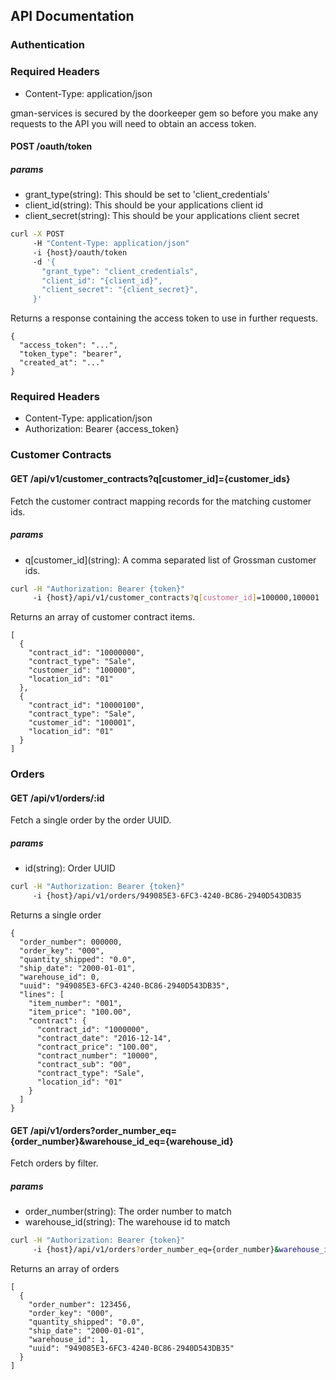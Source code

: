 ## API Documentation

### Authentication

### Required Headers
* Content-Type: application/json

gman-services is secured by the doorkeeper gem so before you make any requests
to the API you will need to obtain an access token.

#### POST /oauth/token

##### params
* grant_type(string):    This should be set to 'client_credentials'
* client_id(string):     This should be your applications client id
* client_secret(string): This should be your applications client secret

```bash
curl -X POST
     -H "Content-Type: application/json"
     -i {host}/oauth/token
     -d '{
       "grant_type": "client_credentials",
       "client_id": "{client_id}",
       "client_secret": "{client_secret}",
     }'
```

Returns a response containing the access token to use in further requests.

```
{
  "access_token": "...",
  "token_type": "bearer",
  "created_at": "..."
}
```

### Required Headers
* Content-Type: application/json
* Authorization: Bearer {access_token}

### Customer Contracts

#### GET /api/v1/customer_contracts?q[customer_id]={customer_ids}

Fetch the customer contract mapping records for the matching customer ids.

##### params
* q\[customer_id\](string): A comma separated list of Grossman customer ids.

```bash
curl -H "Authorization: Bearer {token}"
     -i {host}/api/v1/customer_contracts?q[customer_id]=100000,100001
```

Returns an array of customer contract items.

```
[
  {
    "contract_id": "10000000",
    "contract_type": "Sale",
    "customer_id": "100000",
    "location_id": "01"
  },
  {
    "contract_id": "10000100",
    "contract_type": "Sale",
    "customer_id": "100001",
    "location_id": "01"
  }
]
```

### Orders

#### GET /api/v1/orders/:id

Fetch a single order by the order UUID.

##### params
* id(string): Order UUID

```bash
curl -H "Authorization: Bearer {token}"
     -i {host}/api/v1/orders/949085E3-6FC3-4240-BC86-2940D543DB35
```

Returns a single order

```
{
  "order_number": 000000,
  "order_key": "000",
  "quantity_shipped": "0.0",
  "ship_date": "2000-01-01",
  "warehouse_id": 0,
  "uuid": "949085E3-6FC3-4240-BC86-2940D543DB35",
  "lines": [
    "item_number": "001",
    "item_price": "100.00",
    "contract": {
      "contract_id": "1000000",
      "contract_date": "2016-12-14",
      "contract_price": "100.00",
      "contract_number": "10000",
      "contract_sub": "00",
      "contract_type": "Sale",
      "location_id": "01"
    }
  ]
}
```

#### GET /api/v1/orders?order_number_eq={order_number}&warehouse_id_eq={warehouse_id}

Fetch orders by filter.

##### params
* order_number(string): The order number to match
* warehouse_id(string): The warehouse id to match

```bash
curl -H "Authorization: Bearer {token}"
     -i {host}/api/v1/orders?order_number_eq={order_number}&warehouse_id_eq={warehouse_id}
```

Returns an array of orders

```
[
  {
    "order_number": 123456,
    "order_key": "000",
    "quantity_shipped": "0.0",
    "ship_date": "2000-01-01",
    "warehouse_id": 1,
    "uuid": "949085E3-6FC3-4240-BC86-2940D543DB35"
  }
]
```
